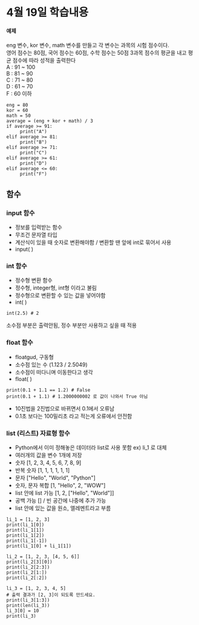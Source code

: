 # 4월 19일 학습내용
#### 예제
eng 변수, kor 변수, math 변수를 만들고 각 변수는 과목의 시험 점수이다.  
영어 점수는 80점, 국어 점수는 60점, 수학 점수는 50점 3과목 점수의 평균을 내고 평균 점수에 따라 성적을 출력한다  
A : 91 ~ 100  
B : 81 ~ 90  
C : 71 ~ 80  
D : 61 ~ 70  
F : 60 이하  
```
eng = 80
kor = 60
math = 50
average = (eng + kor + math) / 3
if average >= 91:
     print("A")
elif average >= 81:
     print("B")
elif average >= 71:
     print("C")
elif average >= 61:
     print("D")
elif average <= 60:
     print("F")
```
## 함수
### input 함수
- 정보를 입력받는 함수
- 무조건 문자열 타입
- 계산식이 있을 때 숫자로 변환해야함 / 변환할 땐 앞에 int로 묶어서 사용
- input( )
### int 함수
- 정수형 변환 함수
- 정수형, integer형, int형 이라고 불림
- 정수형으로 변환할 수 있는 값을 넣어야함
- int( )
```
int(2.5) # 2
```
  
소수점 부분은 출력안됨, 정수 부분만 사용하고 싶을 때 적용
### float 함수
- floatgud, 구동형
- 소수점 있는 수 (1.123 / 2.5049)
- 소수점이 떠다니며 이동한다고 생각
- float( )
```
print(0.1 + 1.1 == 1.2) # False
print(0.1 + 1.1) # 1.2000000002 로 값이 나와서 True 아님
```
- 10진법을 2진법으로 바뀌면서 0.1에서 오류남
- 0.1초 보다는 100밀리초 라고 적는게 오류에서 안전함
### list (리스트) 자료형 함수
- Python에서 이미 정해놓은 데이터라 list로 사용 못함 ex) li_1 로 대체
- 여러개의 값을 변수 1개에 저장
- 숫자 [1, 2, 3, 4, 5, 6, 7, 8, 9]
- 반복 숫자 [1, 1, 1, 1, 1, 1]
- 문자 ["Hello", "World", "Python"]
- 숫자, 문자 복합 [1, "Hello", 2, "WOW"]
- list 안에 list 가능 [1, 2, ["Hello", "World"]]
- 공백 가능 [] / 빈 공간에 나중에 추가 가능
- [](대괄호) list 안에 있는 값을 원소, 엘레멘트라고 부름
```
li_1 = [1, 2, 3]
print(li_1[0])
print(li_1[1])
print(li_1[2])
print(li_1[-1])
print(li_1[0] + li_1[1])

li_2 = [1, 2, 3, [4, 5, 6]]
print(li_2[3][0])
print(li_2[2:3])
print(li_2[1:])
print(li_2[:2])

li_3 = [1, 2, 3, 4, 5]
# 출력 결과가 [2, 3]이 되도록 만드세요.
print(li_3[1:3])
print(len(li_3))
li_3[0] = 10
print(li_3)
```


